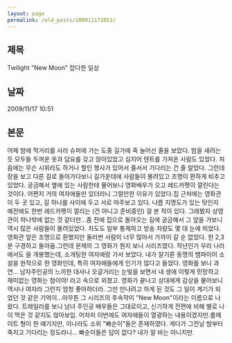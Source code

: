 ```yaml
---
layout: page
permalink: /old_posts/200911171051/
---
```


## 제목
Twilight &quot;New Moon&quot; 잡다한 일상

## 날짜
2009/11/17 10:51

## 본문

어제 밤에 먹거리를 사러 슈퍼에 가는 도중 길가에 죽 늘어선 줄을 보았다. 밤을 새려는 듯 모두들 두꺼운 옷과 담요를 갖고 앉아있었고 심지어 텐트를 가져온 사람도 있었다. 처음에는 무슨 시위라도 하거나 할인 행사가 있어서 줄서서 기다리는 건 줄 알았다. 그런데 장을 보고 다른 길로 돌아가다보니 길가운데에 사람들이 몰려있고 조명이 환하게 비추고 있었다. 궁금해서 옆에 있는 사람한테 물어보니 영화배우가 오고 레드카펫이 깔린다는 것이다. 어쩐지 거의 여자애들만 있더라니 그럴만한 이유가 있었다.집 근처에는 영화관이 두 곳 있고, 길 하나를 사이에 두고 서로 마주보고 있다. 나름 지명도가 있는 탓인지 예전에도 한번 레드카펫이 깔리는 (건 아니고 준비중인) 걸 본 적이 있다. 그래봤자 상영관이 하나밖에 없는 것 같더만...좀 전에 집으로 돌아오는 길에 궁금해서 그 앞을 가보니 역시 많은 사람들이 몰려있었다. 차도도 일부 통제하고 방송 차량도 몇 대 눈에 띄었다. 영화관 앞은 조명으로 환했지만 둘러싼 사람이 너무 많아서 가까이 갈 순 없었다. 한 2,3 분 구경하고 돌아옴.그런데 문제의 그 영화가 뭔지 보니 <Twilight> 시리즈였다. 작년인가 우리 나라에서도 <Twilight>을 개봉했는데, 소개팅한 여자애랑 가서 보았다. 내가 알기론 동명의 뱀파이어 소설을 원작으로 한 영화인데, 특히 여자애들에게 인기가 많다고 들었다. 영화를 보니 과연... 남자주인공의 느끼한 대사나 오글거리는 눈빛을 보면서 내 생애 이렇게 민망하고 재미없는 영화는 첨이야! 라고 속으로 외쳤고. 영화가 끝나고 상대에게 감상을 물어보니 역시나 여자라 그런지 엄청 좋아하더라. 그만 만나려고 하게 된 것도 그 일이 계기가 되었던 것 같은 기억이...아무튼 그 <Twilight> 시리즈의 후속작이 "New Moon"이라는 이름으로 나왔다. 트레일러를 보니 남녀 주인공 배우들은 그대로이고, 신기하게 전편에 비해 별로 나이 먹은 것 같지도 않아보임. 어차피 이번에도 여자애들이 열광하는 내용이겠지만.룸메이트 형이 한 얘기지만, 이나라도 소위 "빠순이"들은 존재하였다. 게다가 그전날 밤부터 죽치고 기다리는 정도라니... 빠순이들은 답이 없다? 내가 알 바는 아니지만.